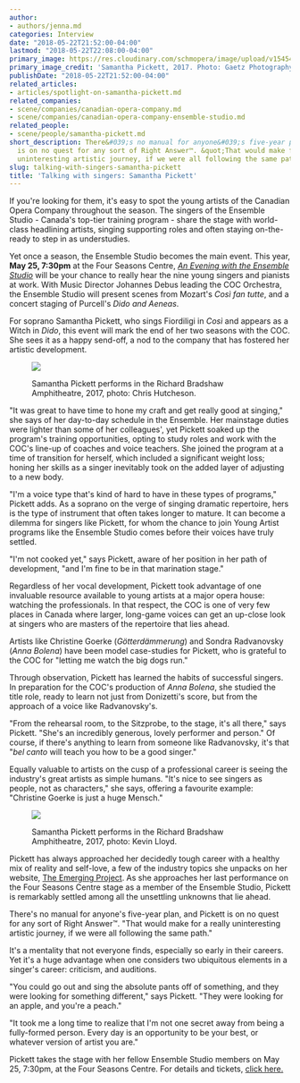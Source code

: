 ```yaml
---
author:
- authors/jenna.md
categories: Interview
date: "2018-05-22T21:52:00-04:00"
lastmod: "2018-05-22T22:08:00-04:00"
primary_image: https://res.cloudinary.com/schmopera/image/upload/v1545409169/media/webhook-uploads/1527040256619/sqSamanthaPickett-DSC_3902.jpg.jpg
primary_image_credit: 'Samantha Pickett, 2017. Photo: Gaetz Photography.'
publishDate: "2018-05-22T21:52:00-04:00"
related_articles:
- articles/spotlight-on-samantha-pickett.md
related_companies:
- scene/companies/canadian-opera-company.md
- scene/companies/canadian-opera-company-ensemble-studio.md
related_people:
- scene/people/samantha-pickett.md
short_description: There&#039;s no manual for anyone&#039;s five-year plan, and Pickett
  is on no quest for any sort of Right Answer™. &quot;That would make for a really
  uninteresting artistic journey, if we were all following the same path.&quot;
slug: talking-with-singers-samantha-pickett
title: 'Talking with singers: Samantha Pickett'
---
```


If you're looking for them, it's easy to spot the young artists of the Canadian Opera Company throughout the season. The singers of the Ensemble Studio - Canada's top-tier training program - share the stage with world-class headlining artists, singing supporting roles and often staying on-the-ready to step in as understudies. 

Yet once a season, the Ensemble Studio becomes the main event. This year, **May 25, 7:30pm** at the Four Seasons Centre, [*An Evening with the Ensemble Studio*](https://www.coc.ca/season-calendar/ESPerformance) will be your chance to really hear the nine young singers and pianists at work. With Music Director Johannes Debus leading the COC Orchestra, the Ensemble Studio will present scenes from Mozart's *Così fan tutte*, and a concert staging of Purcell's *Dido and Aeneas*.

For soprano Samantha Pickett, who sings Fiordiligi in *Così* and appears as a Witch in *Dido*, this event will mark the end of her two seasons with the COC. She sees it as a happy send-off, a nod to the company that has fostered her artistic development.

<figure data-type="image">

![](https://res.cloudinary.com/schmopera/image/upload/v1545409169/media/webhook-uploads/1527040173264/2017-09-26-FCS-Ensemble-050.jpg.jpg)
<figcaption>Samantha Pickett performs in the Richard Bradshaw Amphitheatre, 2017, photo: Chris Hutcheson.</figcaption>
</figure>

"It was great to have time to hone my craft and get really good at singing," she says of her day-to-day schedule in the Ensemble. Her mainstage duties were lighter than some of her colleagues', yet Pickett soaked up the program's training opportunities, opting to study roles and work with the COC's line-up of coaches and voice teachers. She joined the program at a time of transition for herself, which included a significant weight loss; honing her skills as a singer inevitably took on the added layer of adjusting to a new body.

"I'm a voice type that's kind of hard to have in these types of programs," Pickett adds. As a soprano on the verge of singing dramatic repertoire, hers is the type of instrument that often takes longer to mature. It can become a dilemma for singers like Pickett, for whom the chance to join Young Artist programs like the Ensemble Studio comes before their voices have truly settled.

"I'm not cooked yet," says Pickett, aware of her position in her path of development, "and I'm fine to be in that marination stage."

Regardless of her vocal development, Pickett took advantage of one invaluable resource available to young artists at a major opera house: watching the professionals. In that respect, the COC is one of very few places in Canada where larger, long-game voices can get an up-close look at singers who are masters of the repertoire that lies ahead. 

Artists like Christine Goerke (*Götterdämmerung*) and Sondra Radvanovsky (*Anna Bolena*) have been model case-studies for Pickett, who is grateful to the COC for "letting me watch the big dogs run."

Through observation, Pickett has learned the habits of successful singers. In preparation for the COC's production of *Anna Bolena*, she studied the title role, ready to learn not just from Donizetti's score, but from the approach of a voice like Radvanovsky's. 

"From the rehearsal room, to the Sitzprobe, to the stage, it's all there," says Pickett. "She's an incredibly generous, lovely performer and person." Of course, if there's anything to learn from someone like Radvanovsky, it's that "*bel canto* will teach you how to be a good singer."

Equally valuable to artists on the cusp of a professional career is seeing the industry's great artists as simple humans. "It's nice to see singers as people, not as characters," she says, offering a favourite example: "Christine Goerke is just a huge Mensch."

<figure data-type="image">

![](https://res.cloudinary.com/schmopera/image/upload/v1545409169/media/webhook-uploads/1527040192537/KLP170510-_DSC6062.jpg.jpg)
<figcaption>Samantha Pickett performs in the Richard Bradshaw Amphitheatre, 2017, photo: Kevin Lloyd.</figcaption>
</figure>

Pickett has always approached her decidedly tough career with a healthy mix of reality and self-love, a few of the industry topics she unpacks on her website, [The Emerging Project](https://www.theemergingproject.com/). As she approaches her last performance on the Four Seasons Centre stage as a member of the Ensemble Studio, Pickett is remarkably settled among all the unsettling unknowns that lie ahead.

There's no manual for anyone's five-year plan, and Pickett is on no quest for any sort of Right Answer™. "That would make for a really uninteresting artistic journey, if we were all following the same path."

It's a mentality that not everyone finds, especially so early in their careers. Yet it's a huge advantage when one considers two ubiquitous elements in a singer's career: criticism, and auditions.

"You could go out and sing the absolute pants off of something, and they were looking for something different," says Pickett. "They were looking for an apple, and you're a peach."

"It took me a long time to realize that I'm not one secret away from being a fully-formed person. Every day is an opportunity to be your best, or whatever version of artist you are."

Pickett takes the stage with her fellow Ensemble Studio members on May 25, 7:30pm, at the Four Seasons Centre. For details and tickets, [click here.](https://www.coc.ca/season-calendar/ESPerformance)
